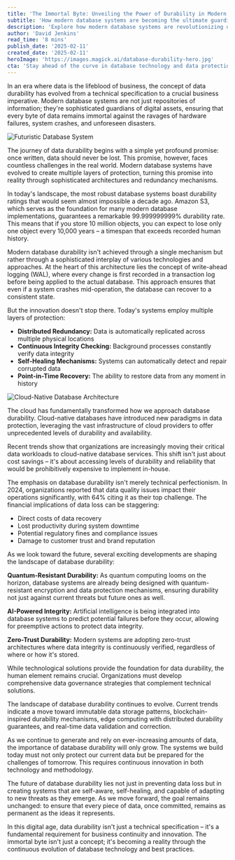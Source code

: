 ```yaml
---
title: 'The Immortal Byte: Unveiling the Power of Durability in Modern Database Systems'
subtitle: 'How modern database systems are becoming the ultimate guardians of digital assets'
description: 'Explore how modern database systems are revolutionizing data durability with 99.999999999% guarantees, advanced protection mechanisms, and cloud-native solutions. Learn about emerging trends in quantum-resistant storage, AI-powered integrity, and zero-trust architectures shaping the future of data preservation.'
author: 'David Jenkins'
read_time: '8 mins'
publish_date: '2025-02-11'
created_date: '2025-02-11'
heroImage: 'https://images.magick.ai/database-durability-hero.jpg'
cta: 'Stay ahead of the curve in database technology and data protection strategies. Follow us on LinkedIn for regular insights into the evolving world of data durability and enterprise solutions.'
---
```


In an era where data is the lifeblood of business, the concept of data durability has evolved from a technical specification to a crucial business imperative. Modern database systems are not just repositories of information; they're sophisticated guardians of digital assets, ensuring that every byte of data remains immortal against the ravages of hardware failures, system crashes, and unforeseen disasters.

![Futuristic Database System](https://i.magick.ai/PIXE/1739331498840_magick_img.webp)

The journey of data durability begins with a simple yet profound promise: once written, data should never be lost. This promise, however, faces countless challenges in the real world. Modern database systems have evolved to create multiple layers of protection, turning this promise into reality through sophisticated architectures and redundancy mechanisms.

In today's landscape, the most robust database systems boast durability ratings that would seem almost impossible a decade ago. Amazon S3, which serves as the foundation for many modern database implementations, guarantees a remarkable 99.999999999% durability rate. This means that if you store 10 million objects, you can expect to lose only one object every 10,000 years – a timespan that exceeds recorded human history.

Modern database durability isn't achieved through a single mechanism but rather through a sophisticated interplay of various technologies and approaches. At the heart of this architecture lies the concept of write-ahead logging (WAL), where every change is first recorded in a transaction log before being applied to the actual database. This approach ensures that even if a system crashes mid-operation, the database can recover to a consistent state.

But the innovation doesn't stop there. Today's systems employ multiple layers of protection:

- **Distributed Redundancy:** Data is automatically replicated across multiple physical locations
- **Continuous Integrity Checking:** Background processes constantly verify data integrity
- **Self-Healing Mechanisms:** Systems can automatically detect and repair corrupted data
- **Point-in-Time Recovery:** The ability to restore data from any moment in history

![Cloud-Native Database Architecture](https://i.magick.ai/PIXE/1739331498843_magick_img.webp)

The cloud has fundamentally transformed how we approach database durability. Cloud-native databases have introduced new paradigms in data protection, leveraging the vast infrastructure of cloud providers to offer unprecedented levels of durability and availability.

Recent trends show that organizations are increasingly moving their critical data workloads to cloud-native database services. This shift isn't just about cost savings – it's about accessing levels of durability and reliability that would be prohibitively expensive to implement in-house.

The emphasis on database durability isn't merely technical perfectionism. In 2024, organizations reported that data quality issues impact their operations significantly, with 64% citing it as their top challenge. The financial implications of data loss can be staggering:

- Direct costs of data recovery
- Lost productivity during system downtime
- Potential regulatory fines and compliance issues
- Damage to customer trust and brand reputation

As we look toward the future, several exciting developments are shaping the landscape of database durability:

**Quantum-Resistant Durability:** As quantum computing looms on the horizon, database systems are already being designed with quantum-resistant encryption and data protection mechanisms, ensuring durability not just against current threats but future ones as well.

**AI-Powered Integrity:** Artificial intelligence is being integrated into database systems to predict potential failures before they occur, allowing for preemptive actions to protect data integrity.

**Zero-Trust Durability:** Modern systems are adopting zero-trust architectures where data integrity is continuously verified, regardless of where or how it's stored.

While technological solutions provide the foundation for data durability, the human element remains crucial. Organizations must develop comprehensive data governance strategies that complement technical solutions.

The landscape of database durability continues to evolve. Current trends indicate a move toward immutable data storage patterns, blockchain-inspired durability mechanisms, edge computing with distributed durability guarantees, and real-time data validation and correction.

As we continue to generate and rely on ever-increasing amounts of data, the importance of database durability will only grow. The systems we build today must not only protect our current data but be prepared for the challenges of tomorrow. This requires continuous innovation in both technology and methodology.

The future of database durability lies not just in preventing data loss but in creating systems that are self-aware, self-healing, and capable of adapting to new threats as they emerge. As we move forward, the goal remains unchanged: to ensure that every piece of data, once committed, remains as permanent as the ideas it represents.

In this digital age, data durability isn't just a technical specification – it's a fundamental requirement for business continuity and innovation. The immortal byte isn't just a concept; it's becoming a reality through the continuous evolution of database technology and best practices.